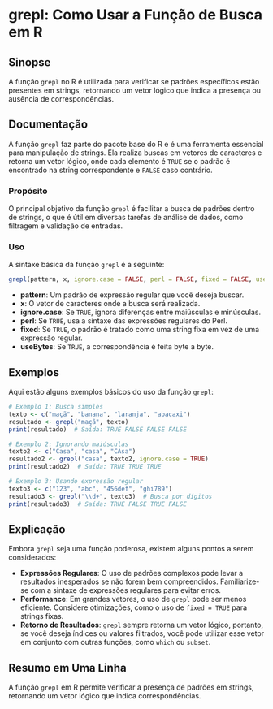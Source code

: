 <!--
Meta Description: # grepl: Como Usar a Função de Busca em R ## Sinopse A função `grepl` no R é utilizada para verificar se padrões específicos estão presentes em string...
Meta Keywords: grepl, true, false, função, vetor
-->

# grepl: Como Usar a Função de Busca em R

## Sinopse
A função `grepl` no R é utilizada para verificar se padrões específicos estão presentes em strings, retornando um vetor lógico que indica a presença ou ausência de correspondências.

## Documentação
A função `grepl` faz parte do pacote base do R e é uma ferramenta essencial para manipulação de strings. Ela realiza buscas em vetores de caracteres e retorna um vetor lógico, onde cada elemento é `TRUE` se o padrão é encontrado na string correspondente e `FALSE` caso contrário.

### Propósito
O principal objetivo da função `grepl` é facilitar a busca de padrões dentro de strings, o que é útil em diversas tarefas de análise de dados, como filtragem e validação de entradas.

### Uso
A sintaxe básica da função `grepl` é a seguinte:

```R
grepl(pattern, x, ignore.case = FALSE, perl = FALSE, fixed = FALSE, useBytes = FALSE)
```

- **pattern**: Um padrão de expressão regular que você deseja buscar.
- **x**: O vetor de caracteres onde a busca será realizada.
- **ignore.case**: Se `TRUE`, ignora diferenças entre maiúsculas e minúsculas.
- **perl**: Se `TRUE`, usa a sintaxe das expressões regulares do Perl.
- **fixed**: Se `TRUE`, o padrão é tratado como uma string fixa em vez de uma expressão regular.
- **useBytes**: Se `TRUE`, a correspondência é feita byte a byte.

## Exemplos
Aqui estão alguns exemplos básicos do uso da função `grepl`:

```R
# Exemplo 1: Busca simples
texto <- c("maçã", "banana", "laranja", "abacaxi")
resultado <- grepl("maçã", texto)
print(resultado)  # Saída: TRUE FALSE FALSE FALSE

# Exemplo 2: Ignorando maiúsculas
texto2 <- c("Casa", "casa", "CAsa")
resultado2 <- grepl("casa", texto2, ignore.case = TRUE)
print(resultado2)  # Saída: TRUE TRUE TRUE

# Exemplo 3: Usando expressão regular
texto3 <- c("123", "abc", "456def", "ghi789")
resultado3 <- grepl("\\d+", texto3)  # Busca por dígitos
print(resultado3)  # Saída: TRUE FALSE TRUE FALSE
```

## Explicação
Embora `grepl` seja uma função poderosa, existem alguns pontos a serem considerados:

- **Expressões Regulares**: O uso de padrões complexos pode levar a resultados inesperados se não forem bem compreendidos. Familiarize-se com a sintaxe de expressões regulares para evitar erros.
- **Performance**: Em grandes vetores, o uso de `grepl` pode ser menos eficiente. Considere otimizações, como o uso de `fixed = TRUE` para strings fixas.
- **Retorno de Resultados**: `grepl` sempre retorna um vetor lógico, portanto, se você deseja índices ou valores filtrados, você pode utilizar esse vetor em conjunto com outras funções, como `which` ou `subset`.

## Resumo em Uma Linha
A função `grepl` em R permite verificar a presença de padrões em strings, retornando um vetor lógico que indica correspondências.